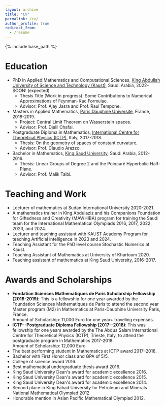 ```yaml
---
layout: archive
title: "CV"
permalink: /cv/
author_profile: true
redirect_from:
  - /resume
---
```


{% include base_path %}

Education
======
* PhD in Applied Mathematics and Computational Sciences, [King Abdullah University of Science and Technology (Kaust)](https://www.kaust.edu.sa/en/), Saudi Arabia, 2022-SOON! (expected)
    * Thesis Title (Work in progress): Some Contributions to Numerical Approximations of Feynman-Kac Formulae.
    * Advisor: Prof. Ajay Jasra and Prof. Raul Tempone.
* Masters in Applied Mathematics, [Paris Dauphine Universite](https://dauphine.psl.eu/en/), France, 2018-2019.
    * Project: Central Limit Theorem on Wasserstein spaces.
    * Advisor: Prof. Djalil Chafai.
* Postgraduate Diploma in Mathematics, [International Centre for Theoretical Physics (ICTP)](https://www.ictp.it/), Italy, 2017-2018.
    * Thesis: On the geometry of spaces of constant curvature.
    * Advisor: Prof.  Claudio Arezzo.
* Bachelor in Mathematics, [King Saud University](https://www.ksu.edu.sa/en), Saudi Arabia, 2012-2016.
  * Thesis: Linear Groups of Degree 2 and the Poincaré Hyperbolic Half-Plane.
  * Advisor: Prof. Malik Talbi.

Teaching and Work
======
* Lecturer of mathematics at Sudan International University 2020-2021.
* A mathematics trainer in King Abdulaziz and his Companions Foundation for Giftedness and Creativity (MAWHIBA) program for training the Saudi team for the International Mathematical Olympiads 2016, 2017, 2022, 2023, and 2024.
* Lecturer and teaching assistant with KAUST Academy Program for teaching Artificial intelligence in 2023 and 2024.
* Teaching Assistant for the PhD level course Stochastic Numerics at Kaust.
* Teaching Assistant of Mathematics at University of Khartoum 2020.
* Teaching assistant of mathematics at King Saud University, 2016-2017.
  
Awards and Scholarships
======
* **Fondation Sciences Mathematiques de Paris Scholarship Fellowship (2018-2019)**:
This is a fellowship for one year awarded by the Foundation Sciences Mathematiques de Paris to attend the second year Master program (M2) in Mathematics at Paris-Dauphine University Paris, France.  
Amount of Scholarship: 11,000 Euro for one year+ traveling expenses.
* **ICTP--Postgraduate Diploma Fellowship (2017--2018)**:
This was fellowship for one years awarded by the The Abdus Salam International Centre for Theoretical Physics (ICTP), Trieste, Italy, to attend the postgraduate program in Mathematics 2017-2018.  
Amount of Scholarship: 12,000 Euro
* The best performing student in Mathematics at ICTP award 2017–2018.
* Bachelor with First Honor class and GPA of 5/5.
* College of science award 2016.
* Best mathematical undergraduate thesis award 2016.
* King Saud University Dean's award for academic excellence 2016.
* King Saud University Dean's award for academic excellence 2015.
* King Saud University Dean's award for academic excellence 2014.
* Second place in King Fahad University for Petroleum and Minerals National Mathematical
Olympiad 2012.
* Honorable mention in Asian Pacific Mathematical Olympiad 2012.
